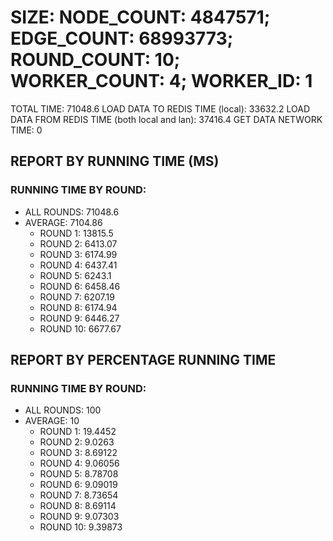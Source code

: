 
# SIZE: NODE_COUNT: 4847571; EDGE_COUNT: 68993773; ROUND_COUNT: 10; WORKER_COUNT: 4; WORKER_ID: 1
 TOTAL TIME: 71048.6
 LOAD DATA TO REDIS TIME (local): 33632.2
 LOAD DATA FROM REDIS TIME (both local and lan): 37416.4
 GET DATA NETWORK TIME: 0

## REPORT BY RUNNING TIME (MS)

 ### RUNNING TIME BY ROUND:

  + ALL ROUNDS: 71048.6
  + AVERAGE: 7104.86
     + ROUND 1: 13815.5
     + ROUND 2: 6413.07
     + ROUND 3: 6174.99
     + ROUND 4: 6437.41
     + ROUND 5: 6243.1
     + ROUND 6: 6458.46
     + ROUND 7: 6207.19
     + ROUND 8: 6174.94
     + ROUND 9: 6446.27
     + ROUND 10: 6677.67

## REPORT BY PERCENTAGE RUNNING TIME

 ### RUNNING TIME BY ROUND:

  + ALL ROUNDS: 100
  + AVERAGE: 10
     + ROUND 1: 19.4452
     + ROUND 2: 9.0263
     + ROUND 3: 8.69122
     + ROUND 4: 9.06056
     + ROUND 5: 8.78708
     + ROUND 6: 9.09019
     + ROUND 7: 8.73654
     + ROUND 8: 8.69114
     + ROUND 9: 9.07303
     + ROUND 10: 9.39873

